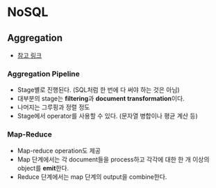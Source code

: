 #  NoSQL

## Aggregation

- [참고 링크]( https://docs.mongodb.com/manual/aggregation/ )

### Aggregation Pipeline

- Stage별로 진행된다. (SQL처럼 한 번에 다 써야 하는 것은 아님)
- 대부분의 stage는 **filtering**과 **document transformation**이다.
- 나머지는 그루핑과 정렬 정도
- Stage에서 operator를 사용할 수 있다. (문자열 병합이나 평균 계산 등)

### Map-Reduce

- Map-reduce operation도 제공
- Map 단계에서는 각 document들을 process하고 각각에 대한 한 개 이상의 object를 **emit**한다.
- Reduce 단계에서는 map 단계의 output을 combine한다.

